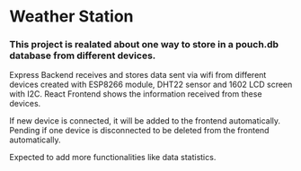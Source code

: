 # Weather Station

### This project is realated about one way to store in a pouch.db database from different devices.

Express Backend receives and stores data sent via wifi from different devices created with ESP8266 module, DHT22 sensor and 1602 LCD screen with I2C.
React Frontend shows the information received from these devices.

If new device is connected, it will be added to the frontend automatically.
Pending if one device is disconnected to be deleted from the frontend automatically.

Expected to add more functionalities like data statistics.
